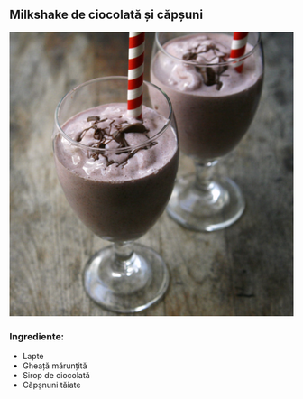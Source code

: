 
## Milkshake de ciocolată și căpșuni

![Poza milkshake delicios](../imagini/milkshake.jpg)

### Ingrediente:
- Lapte
- Gheață mărunțită
- Sirop de ciocolată
- Căpșnuni tăiate